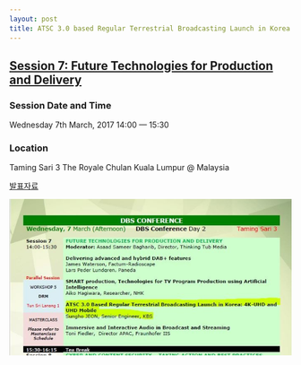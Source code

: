 ```yaml
---
layout: post
title: ATSC 3.0 based Regular Terrestrial Broadcasting Launch in Korea: 4K-UHD and UHD-Mobile @ ABU DBS 2018
---
```


## [Session 7: Future Technologies for Production and Delivery](http://dbs.abu.org.my/)

### Session Date and Time 
Wednesday 7th March, 2017
14:00 — 15:30

### Location 
Taming Sari 3 
The Royale Chulan Kuala Lumpur @ Malaysia


[발표자료](https://www.slideshare.net/SunghoJeon/)

![그림 1](/images/ABUDBS2018.JPG)
